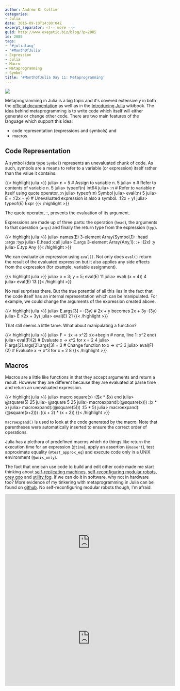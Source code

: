 ```yaml
---
author: Andrew B. Collier
categories:
- Julia
date: 2015-09-10T14:00:04Z
excerpt_separator: <!-- more -->
guid: http://www.exegetic.biz/blog/?p=2085
id: 2085
tags:
- '#julialang'
- '#MonthOfJulia'
- Expression
- Julia
- Macro
- Metaprogramming
- Symbol
title: '#MonthOfJulia Day 11: Metaprogramming'
---
```


<!--more-->

<img src="/img/2015/09/Julia-Logo-Metaprogramming.png" >

Metaprogramming in Julia is a big topic and it's covered extensively in both the [official documentation](http://julia.readthedocs.org/en/latest/manual/metaprogramming/) as well as in the [Introducing Julia](https://en.wikibooks.org/wiki/Introducing_Julia/Metaprogramming) wikibook. The idea behind metaprogramming is to write code which itself will either generate or change other code. There are two main features of the language which support this idea:

* code representation (expressions and symbols) and 
* macros.

## Code Representation

A symbol (data type `Symbol`) represents an unevaluated chunk of code. As such, symbols are a means to refer to a variable (or expression) itself rather than the value it contains.

{{< highlight julia >}}
julia> n = 5 # Assign to variable n.
5
julia> n # Refer to contents of variable n.
5
julia> typeof(n)
Int64
julia> :n # Refer to variable n itself using quote operator.
:n
julia> typeof(:n)
Symbol
julia> eval(:n)
5
julia> E = :(2x + y) # Unevaluated expression is also a symbol.
:(2x + y)
julia> typeof(E)
Expr
{{< /highlight >}}

The quote operator, `:`, prevents the evaluation of its argument.

Expressions are made up of three parts: the operation (`head`), the arguments to that operation (`args`) and finally the return type from the expression (`typ`).

{{< highlight julia >}}
julia> names(E)
3-element Array{Symbol,1}:
 :head
 :args
 :typ
julia> E.head
:call
julia> E.args
3-element Array{Any,1}:
 :+
 :(2x)
 :y
julia> E.typ
Any
{{< /highlight >}}

We can evaluate an expression using `eval()`. Not only does `eval()` return the result of the evaluated expression but it also applies any side effects from the expression (for example, variable assignment).

{{< highlight julia >}}
julia> x = 3; y = 5; eval(E)
11
julia> eval(:(x = 4))
4
julia> eval(E)
13
{{< /highlight >}}

No real surprises there. But the true potential of all this lies in the fact that the code itself has an internal representation which can be manipulated. For example, we could change the arguments of the expression created above.

{{< highlight julia >}}
julia> E.args[3] = :(3y) # 2x + y becomes 2x + 3y
:(3y)
julia> E
:(2x + 3y)
julia> eval(E)
21
{{< /highlight >}}

That still seems a little tame. What about manipulating a function?

{{< highlight julia >}}
julia> F = :(x -> x^2)
:(x->begin # none, line 1:
    x^2
end)
julia> eval(F)(2) # Evaluate x -> x^2 for x = 2
4
julia> F.args[2].args[2].args[3] = 3 # Change function to x -> x^3
3
julia> eval(F)(2) # Evaluate x -> x^3 for x = 2
8
{{< /highlight >}}

## Macros

Macros are a little like functions in that they accept arguments and return a result. However they are different because they are evaluated at parse time and return an unevaluated expression.

{{< highlight julia >}}
julia> macro square(x)
           :($x * $x)
       end
julia> @square(5)
25
julia> @square 5
25
julia> macroexpand(:(@square(x)))
:(x * x)
julia> macroexpand(:(@square(5)))
:(5 * 5)
julia> macroexpand(:(@square(x+2)))
:((x + 2) * (x + 2))
{{< /highlight >}}

`macroexpand()` is used to look at the code generated by the macro. Note that parentheses were automatically inserted to ensure the correct order of operations.

Julia has a plethora of predefined macros which do things like return the execution time for an expression (`@time`), apply an assertion (`@assert`), test approximate equality (`@test_approx_eq`) and execute code only in a UNIX environment (`@unix_only`).

The fact that one can use code to build and edit other code made me start thinking about [self-replicating machines](https://en.wikipedia.org/wiki/Self-replicating_machine), [self-reconfiguring modular robots](https://en.wikipedia.org/wiki/Self-reconfiguring_modular_robot), [grey goo](https://en.wikipedia.org/wiki/Grey_goo) and [utility fog](https://en.wikipedia.org/wiki/Utility_fog). If we can do it in software, why not in hardware too? More evidence of my tinkering with metaprogramming in Julia can be found on [github](https://github.com/DataWookie/MonthOfJulia). No self-reconfiguring modular robots though, I'm afraid.

<iframe width="560" height="315" src="https://www.youtube.com/embed/EpNeNCGmyZE" frameborder="0" allowfullscreen></iframe>

<iframe width="560" height="315" src="https://www.youtube.com/embed/KAN8zbM659o" frameborder="0" allowfullscreen></iframe>